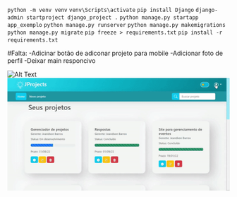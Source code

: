 `python -m venv venv`
`venv\Scripts\activate`
`pip install Django`
`django-admin startproject django_project .`
`python manage.py startapp app_exemplo`
`python manage.py runserver`
`python manage.py makemigrations`
`python manage.py migrate`
`pip freeze > requirements.txt`
`pip install -r requirements.txt`

#Falta:
-Adicinar botão de adiconar projeto para mobile
-Adicionar foto de perfil
-Deixar main responcivo

![Alt Text](https://media3.giphy.com/media/DCfMf73sT3awhZTCD2/giphy.gif?cid=790b7611498168649508e45e4577644a2f7f14c8375895d7&rid=giphy.gif&ct=g)
![](./e.gif)



